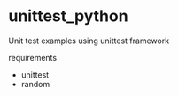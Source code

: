 # unittest_python
Unit test examples using unittest framework

requirements<br>
- unittest<br>
- random<br>
